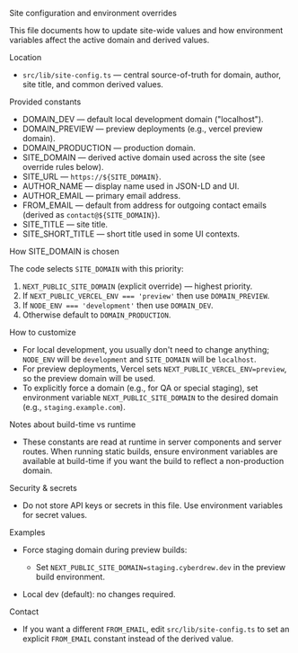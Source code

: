 Site configuration and environment overrides

This file documents how to update site-wide values and how environment variables affect the active domain and derived values.

Location

- `src/lib/site-config.ts` — central source-of-truth for domain, author, site title, and common derived values.

Provided constants

- DOMAIN_DEV — default local development domain ("localhost").
- DOMAIN_PREVIEW — preview deployments (e.g., vercel preview domain).
- DOMAIN_PRODUCTION — production domain.
- SITE_DOMAIN — derived active domain used across the site (see override rules below).
- SITE_URL — `https://${SITE_DOMAIN}`.
- AUTHOR_NAME — display name used in JSON-LD and UI.
- AUTHOR_EMAIL — primary email address.
- FROM_EMAIL — default from address for outgoing contact emails (derived as `contact@${SITE_DOMAIN}`).
- SITE_TITLE — site title.
- SITE_SHORT_TITLE — short title used in some UI contexts.

How SITE_DOMAIN is chosen

The code selects `SITE_DOMAIN` with this priority:

1. `NEXT_PUBLIC_SITE_DOMAIN` (explicit override) — highest priority.
2. If `NEXT_PUBLIC_VERCEL_ENV === 'preview'` then use `DOMAIN_PREVIEW`.
3. If `NODE_ENV === 'development'` then use `DOMAIN_DEV`.
4. Otherwise default to `DOMAIN_PRODUCTION`.

How to customize

- For local development, you usually don't need to change anything; `NODE_ENV` will be `development` and `SITE_DOMAIN` will be `localhost`.
- For preview deployments, Vercel sets `NEXT_PUBLIC_VERCEL_ENV=preview`, so the preview domain will be used.
- To explicitly force a domain (e.g., for QA or special staging), set environment variable `NEXT_PUBLIC_SITE_DOMAIN` to the desired domain (e.g., `staging.example.com`).

Notes about build-time vs runtime

- These constants are read at runtime in server components and server routes. When running static builds, ensure environment variables are available at build-time if you want the build to reflect a non-production domain.

Security & secrets

- Do not store API keys or secrets in this file. Use environment variables for secret values.

Examples

- Force staging domain during preview builds:
  - Set `NEXT_PUBLIC_SITE_DOMAIN=staging.cyberdrew.dev` in the preview build environment.

- Local dev (default): no changes required.

Contact

- If you want a different `FROM_EMAIL`, edit `src/lib/site-config.ts` to set an explicit `FROM_EMAIL` constant instead of the derived value.